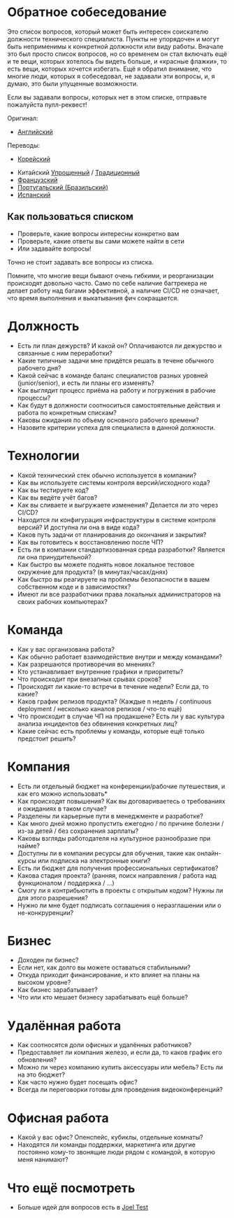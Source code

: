# Обратное собеседование

Это список вопросов, который может быть интересен соискателю должности технического специалиста.
Пункты не упорядочен и могут быть неприменимы к конкретной должности или виду работы.
Вначале это был просто список вопросов, но со временем он стал включать ещё и те вещи, которых хотелось бы видеть больше, и «красные флажки», то есть вещи, которых хочется избегать.
Ещё я обратил внимание, что многие люди, которых я собеседовал, не задавали эти вопросы, и, я думаю, это были упущенные возможности.

Если вы задавали вопросы, которых нет в этом списке, отправьте пожалуйста пулл-реквест!

Оригинал:
* [Английский](https://github.com/viraptor/reverse-interview)

Переводы:
* [Корейский](https://github.com/JaeYeopHan/Interview_Question_for_Beginner/blob/master/Reverse_Interview/README.md)
- Китайский [Упрощенный](https://github.com/yifeikong/reverse-interview-zh) / [Традиционный](https://github.com/NeroCube/reverse-interview-zh-tw/blob/master/README.md)
- [Французский](https://github.com/viraptor/reverse-interview/blob/master/translations/FRENCH.md)
- [Португальский (Бразильский)](https://github.com/viraptor/reverse-interview/blob/master/translations/pt-BR.md)
- [Испанский](https://github.com/felHR85/Entrevista-inversa/blob/master/README.md)

## Как пользоваться списком

- Проверьте, какие вопросы интересны конкретно вам
- Проверьте, какие ответы вы сами можете найти в сети
- Или задавайте вопросы!

Точно не стоит задавать все вопросы из списка.

Помните, что многие вещи бывают очень гибкими, и реорганизации происходят довольно часто.
Само по себе наличие багтрекера не делает работу над багами эффективной, а наличие CI/CD не означает, что время выполнения и выкатывания фич сокращается.

# Должность
- Есть ли план дежурств? И какой он? Оплачиваются ли дежурство и связанные с ним переработки?
- Какие типичные задачи мне придётся решать в течене обычного рабочего дня?
- Какой сейчас в команде баланс специалистов разных уровней (junior/senior), и есть ли планы его изменять?
- Как выглядит процесс приёма на работу и погружения в рабочие процессы?
- Как будут в должности соотноситься самостоятельные действия и работа по конкретным спискам?
- Каковы ожидания по объему основного рабочего времени?
- Назовите критерии успеха для специалиста в данной должности.

# Технологии
- Какой технический стек обычно используется в компании?
- Как вы используете системы контроля версий/исходного кода?
- Как вы тестируете код?
- Как вы ведёте учёт багов?
- Как вы сливаете и выгружаете изменения? Делается ли это через CI/CD?
- Находится ли конфигурация инфраструктуры в системе контроля версий? И доступна ли она в виде кода?
- Каков путь задачи от планирования до окончания и закрытия?
- Как вы готовитесь к восстановлению после ЧП?
- Есть ли в компании стандартизованная среда разработки? Является ли она принудительной?
- Как быстро вы можете поднять новое локальное тестовое окружение для продукта? (в минутах/часах/днях)
- Как быстро вы реагируете на проблемы безопасности в вашем собственном коде и в зависимостях?
- Имеют ли все разработчики права локальных администраторов на своих рабочих компьютерах?

# Команда
- Как у вас организована работа?
- Как обычно работает взаимодействие внутри и между командами?
- Как разрешаются противоречия во мнениях?
- Кто устанавливает внутренние графики и приоритеты?
- Что происходит при внезапных срывах сроков?
- Происходят ли какие-то встречи в течение недели? Если да, то какие?
- Каков график релизов продукта? (Каждые n недель / continuous deployment / несколько каналов релизов / что-то ещё)
- Что происходит в случае ЧП на продакшене? Есть ли у вас культура анализа инцидентов без обвинения конкретных лиц?
- Какие сейчас есть проблемы у команды, которые ещё только предстоит решить?

# Компания
- Есть ли отдельный бюджет на конференции/рабочие путешествия, и как его можно использовать*
- Как происходят повышения? Как вы договариваетесь о требованиях и ожиданиях в таком случае?
- Разделены ли карьерные пути в менеджменте и разработке?
- Как много дней можно пропустить ежегодно / по причине болезни / из-за детей / без сохранения зарплаты?
- Каковы взгляды работодателя на культурное разнообразие при найме?
- Доступны ли в компании ресурсы для обучения, такие как онлайн-курсы или подписка на электронные книги?
- Есть ли бюджет для получения профессиональных сертификатов?
- Какова стадия проекта? (ранняя, поиск направления / работа над функционалом / поддержка / ...)
- Смогу ли я контрибьютить в проекты с открытым кодом? Нужны ли для этого разрешения?
- Нужно ли мне будет подписать соглашения о неразглашении или о не-конкруренции?

# Бизнес
- Доходен ли бизнес?
- Если нет, как долго вы можете оставаться стабильными?
- Откуда приходит финансирование, и кто влияет на планы на высоком уровне?
- Как бизнес зарабатывает?
- Что или кто мешает бизнесу зарабатывать ещё больше?

# Удалённая работа
- Как соотносятся доли офисных и удалённых работников?
- Предоставляет ли компания железо, и если да, то каков график его обновления?
- Можно ли через компанию купить аксессуары или мебель? Есть ли на это бюджет?
- Как часто нужно будет посещать офис?
- Всегда ли переговорки готовы для проведения видеоконференций?

# Офисная работа
- Какой у вас офис? Опенспейс, кубиклы, отдельные комнаты?
- Находятся ли команды поддержки, маркетинга или другие постоянно кому-то звонящие люди рядом с командой, в которую меня нанимают?

# Что ещё посмотреть

- Больше идей для вопросов есть в [Joel Test](https://www.joelonsoftware.com/2000/08/09/the-joel-test-12-steps-to-better-code/)
